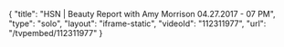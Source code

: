 {
    "title": "HSN | Beauty Report with Amy Morrison 04.27.2017 - 07 PM",
    "type": "solo",
    "layout": "iframe-static",
    "videoId": "112311977",
    "url": "\/tvpembed\/112311977"
}